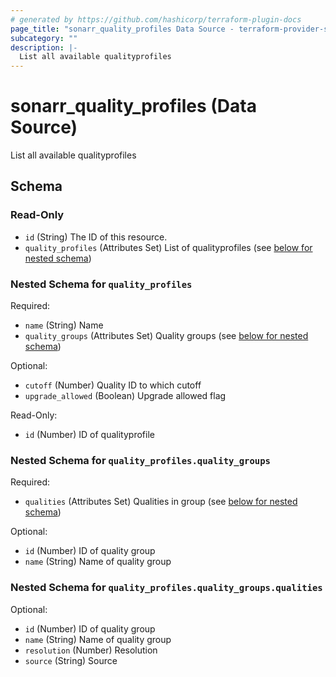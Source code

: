 ```yaml
---
# generated by https://github.com/hashicorp/terraform-plugin-docs
page_title: "sonarr_quality_profiles Data Source - terraform-provider-sonarr"
subcategory: ""
description: |-
  List all available qualityprofiles
---
```


# sonarr_quality_profiles (Data Source)

List all available qualityprofiles



<!-- schema generated by tfplugindocs -->
## Schema

### Read-Only

- `id` (String) The ID of this resource.
- `quality_profiles` (Attributes Set) List of qualityprofiles (see [below for nested schema](#nestedatt--quality_profiles))

<a id="nestedatt--quality_profiles"></a>
### Nested Schema for `quality_profiles`

Required:

- `name` (String) Name
- `quality_groups` (Attributes Set) Quality groups (see [below for nested schema](#nestedatt--quality_profiles--quality_groups))

Optional:

- `cutoff` (Number) Quality ID to which cutoff
- `upgrade_allowed` (Boolean) Upgrade allowed flag

Read-Only:

- `id` (Number) ID of qualityprofile

<a id="nestedatt--quality_profiles--quality_groups"></a>
### Nested Schema for `quality_profiles.quality_groups`

Required:

- `qualities` (Attributes Set) Qualities in group (see [below for nested schema](#nestedatt--quality_profiles--quality_groups--qualities))

Optional:

- `id` (Number) ID of quality group
- `name` (String) Name of quality group

<a id="nestedatt--quality_profiles--quality_groups--qualities"></a>
### Nested Schema for `quality_profiles.quality_groups.qualities`

Optional:

- `id` (Number) ID of quality group
- `name` (String) Name of quality group
- `resolution` (Number) Resolution
- `source` (String) Source


